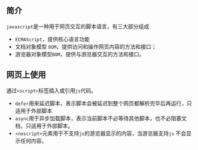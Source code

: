## 简介

`javascript`是一种用于网页交互的脚本语言，有三大部分组成

- `ECMAScript`，提供核心语言功能
- 文档对象模型 `DOM`，提供访问和操作网页内容的方法和接口；
- 游览器对象模型`BOM`，提供与游览器交互的方法和接口。



## 网页上使用

通过`<script>`标签插入或引用`js`代码。

- `defer`用来延迟脚本，表示脚本会被延迟到整个网页都解析完毕后再运行，只适用于外部脚本
- `async`用于异步加载脚本，表示当前脚本不必等待其他脚本，也不必阻塞文档，只适用于外部脚本。
- `<noscript>`元素用于不支持`js`的游览器显示的内容，当游览器支持`js` 不会显示任何内容。

